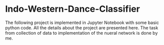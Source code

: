 # Indo-Western-Dance-Classifier
The following project is implemented in Jupyter Notebook with some basic python code. All the details about the project are presented here. The task from collection of data to implementation of the nueral network is done by me.


